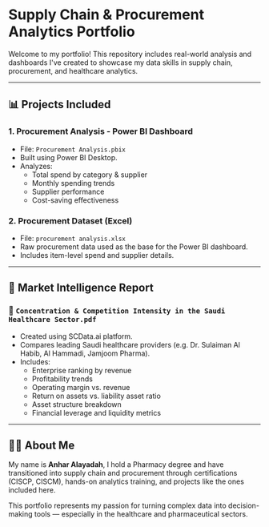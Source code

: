 # Supply Chain & Procurement Analytics Portfolio

Welcome to my portfolio! This repository includes real-world analysis and dashboards I've created to showcase my data skills in supply chain, procurement, and healthcare analytics.

---

## 📊 Projects Included

### 1. **Procurement Analysis - Power BI Dashboard**
- File: `Procurement Analysis.pbix`
- Built using Power BI Desktop.
- Analyzes:
  - Total spend by category & supplier
  - Monthly spending trends
  - Supplier performance
  - Cost-saving effectiveness

### 2. **Procurement Dataset (Excel)**
- File: `procurement analysis.xlsx`
- Raw procurement data used as the base for the Power BI dashboard.
- Includes item-level spend and supplier details.

---

## 🏥 Market Intelligence Report

### 📄 `Concentration & Competition Intensity in the Saudi Healthcare Sector.pdf`
- Created using SCData.ai platform.
- Compares leading Saudi healthcare providers (e.g. Dr. Sulaiman Al Habib, Al Hammadi, Jamjoom Pharma).
- Includes:
  - Enterprise ranking by revenue
  - Profitability trends
  - Operating margin vs. revenue
  - Return on assets vs. liability asset ratio
  - Asset structure breakdown
  - Financial leverage and liquidity metrics

---

## 👩‍💻 About Me

My name is **Anhar Alayadah**, I hold a Pharmacy degree and have transitioned into supply chain and procurement through certifications (CISCP, CISCM), hands-on analytics training, and projects like the ones included here.

This portfolio represents my passion for turning complex data into decision-making tools — especially in the healthcare and pharmaceutical sectors.

